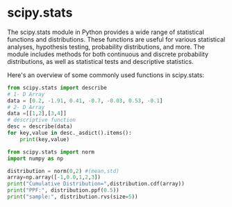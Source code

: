 # scipy.stats
The scipy.stats module in Python provides a wide range of statistical functions and distributions. These functions are useful for various statistical analyses, hypothesis testing, probability distributions, and more. The module includes methods for both continuous and discrete probability distributions, as well as statistical tests and descriptive statistics.

Here's an overview of some commonly used functions in scipy.stats:

```python
from scipy.stats import describe
# 1- D Array
data = [0.2, -1.91, 0.41, -0.7, -0.03, 0.53, -0.1]
# 2- D Array
data =[[1,2],[3,4]]
# descriptive function
desc = describe(data)
for key,value in desc._asdict().items():
    print(key,value)
```
```python
from scipy.stats import norm
import numpy as np

distribution = norm(0,2) #(mean,std)
array=np.array([-1,0.0,1,2,3])
print("Cumulative Distribution=",distribution.cdf(array))
print("PPF:", distribution.ppf(0.5))
print("sample:", distribution.rvs(size=5))
```

